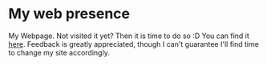 # My web presence
My Webpage. Not visited it yet? Then it is time to do so :D You can find it [here](https://phseiff.github.io).
Feedback is greatly appreciated, though I can't guarantee I'll find time to change my site accordingly.
